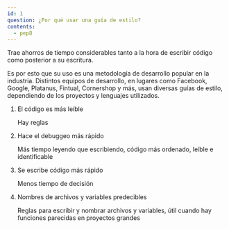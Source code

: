 ```yaml
---
id: 1
question: ¿Por qué usar una guía de estilo?
contents:
  - pep8
---
```


Trae ahorros de tiempo considerables tanto a la hora de escribir código como posterior a su escritura.

Es por esto que su uso es una metodología de desarrollo popular en la industria. Distintos equipos de desarrollo, en lugares como Facebook, Google, Platanus, Fintual, Cornershop y más, usan diversas guías de estilo, dependiendo de los proyectos y lenguajes utilizados.

1. El código es más leíble

    Hay reglas

2. Hace el debuggeo más rápido

    Más tiempo leyendo que escribiendo, código más ordenado, leíble e identificable

3. Se escribe código más rápido

    Menos tiempo de decisión

4. Nombres de archivos y variables predecibles

    Reglas para escribir y nombrar archivos y variables, útil cuando hay funciones parecidas en proyectos grandes

